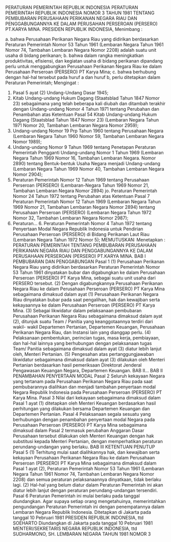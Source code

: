  PERATURAN PEMERINTAH REPUBLIK INDONESIA PERATURAN PEMERINTAH REPUBLIK INDONESIA NOMOR 3 TAHUN 1981 TENTANG PEMBUBARAN PERUSAHAAN PERIKANAN NEGARA RIAU DAN PENGGABUNGANNYA KE DALAM PERUSAHAN PERSEROAN (PERSERO) PT.KARYA MINA. PRESIDEN REPUBLIK INDONESIA,
Menimbang :

a. bahwa Perusahaan Perikanan Negara Riau yang didirikan berdasarkan Peraturan Pemerintah Nomor 53 Tahun 1961 (Lembaran Negara Tahun 1961 Nomor 74, Tambahan Lembaran Negara Nomor 2208) adalah suatu unit usaha di bidang perikanan;
b. bahwa dalam rangka meningkatkan produktivitas, efisiensi, dan kegiatan usaha di bidang perikanan dipandang perlu untuk menggabungkan Perusahaan Perikanan Negara Riau ke dalam Perusahaan Perseroan (PERSERO) PT Karya Mina;
c. bahwa berhubung dengan hal-hal tersebut pada huruf a dan huruf b, perlu ditetapkan dalam Peraturan Pemerintah;
Mengingat :

1. Pasal 5 ayat (2) Undang-Undang Dasar 1945;
2. Kitab Undang-undang Hukum Dagang (Staatsblad Tahun 1847 Nomor 23) sebagaimana yang telah beberapa kali diubah dan ditambah terakhir dengan Undang-undang Nomor 4 Tahun 1971 tentang Perubahan dan Penambahan atas Ketentuan Pasal 54 Kitab Undang-undang Hukum Dagang (Staatsblad Tahun 1847 Nomor 23) (Lembaran Negara Tahun 1971 Nomor 20, Tambahan Lembaran Negara Nomor 2959);
3. Undang-undang Nomor 19 Prp Tahun 1960 tentang Perusahaan Negara (Lembaran Negara Tahun 1960 Nomor 59, Tambahan Lembaran Negara Nomor 1989);
4. Undang-undang Nomor 9 Tahun 1969 tentang Penetapan Peraturan Pemerintah Pengganti Undang-undang Nomor 1 Tahun 1969 (Lembaran Negara Tahun 1969 Nomor 16, Tambahan Lembaran Negara. Nomor 2890) tentang Bentuk-bentuk Usaha Negara menjadi Undang-undang (Lembaran Negara Tahun 1969 Nomor 40, Tambahan Lembaran Negara Nomor 2904);
5. Peraturan Pemerintah Nomor 12 Tahun 1969 tentang Perusahaan Perseroan (PERSERO) (Lembaran-Negara Tahun 1969 Nomor 21, Tambahan Lembaran Negara Nomor 2894) jo. Peraturan Pemerintah Nomor 24 Tahun 1972 tentang Perubahan atas Ketentuan Pasal 7 Peraturan Pemerintah Nomor 12 Tahun 1969 (Lembaran Negara Tahun 1969 Nomor 21, Tambahan Lembaran Negara Nomor 2894) tentang Perusahaan Perseroan (PERSERO) (Lembaran Negara Tahun 1972 Nomor 32, Tambahan Lembaran Negara Nomor 2987);
6. Peraturan… 6. Peraturan Pemerintah Nomor 4 Tahun 1972 tentang Penyertaan Modal Negara Republik Indonesia untuk Pendirian Perusahaan Perseroan (PERSERO) di Bidang Perikanan Laut Riau (Lembaran Negara Tahun 1972 Nomor 5);
MEMUTUSKAN:
 Menetapkan : PERATURAN PEMERINTAH TENTANG PEMBUBARAN PERUSAHAAN PERIKANAN NEGARA RIAU DAN PENGGABUNGANNYA KE DALAM PERUSAHAAN PERSEROAN (PERSERO) PT.KARYA MINA.
BAB I PEMBUBARAN DAN PENGGABUNGAN
Pasal 1
(1) Perusahaan Perikanan Negara Riau yang didirikan berdasarkan Peraturan Pemerintah Nomor 53 Tahun 1961 dinyatakan bubar dan digabungkan ke dalam Perusahaan Perseroan (PERSERO) PT Karya Mina, sebagai suatu unit usaha dari PERSERO tersebut.
(2) Dengan digabungkannya Perusahaan Perikanan Negara Riau ke dalam Perusahaan Perseroan (PERSERO) PT Karya Mina sebagaimana dimaksud dalam ayat (1) Perusahaan Perikanan Negara Riau dinyatakan bubar pada saat pengalihan, hak dan kewajiban serta kekayaannya ke dalam Perusahaan Perseroan (PERSERO) PT Karya Mina.
(3) Sebagai likwidatur dalam pelaksanaan pembubaran Perusahaan Perikanan Negara Riau sebagaimana dimaksud dalam ayat (2), ditunjuk suatu Team / Panitia yang keanggotaannya terdiri dari wakil- wakil Departemen Pertanian, Departemen Keuangan, Perusahaan Perikanan Negara Riau, dan Instansi lain yang dianggap perlu.
(4) Pelaksanaan pembentukan, perincian tugas, masa kerja, pembiayaan, dan hal-hal lainnya yang berhubungan dengan pelaksanaan tugas Team/ Panitia sebagaimana dimaksud dalam ayat (3) diatur lebih lanjut oleh, Menteri Pertanian.
(5) Pengesahan atas pertanggungjawaban likwidatur sebagaimana dimaksud dalam ayat (3) dilakukan oleh Menteri Pertanian berdasarkan hasil pemeriksaan Direktorat Jenderal Pengawasan Keuangan Negara, Departemen Keuangan. BAB II…
BAB II PENAMBAHAN PENYERTAAN MODAL
Pasal 2
Seluruh kekayaan Negara yang tertanam pada Perusahaan Perikanan Negara Riau pada saat pembubarannya dialihkan dan menjadi tambahan penyertaan modal Negara Republik Indonesia pada Perusahaan Perseroan (PERSERO) PT Karya Mina.
Pasal 3
Nilai dari kekayaan sebagaimana dimaksud dalam Pasal 1 ayat (1) ditetapkan oleh Menteri Keuangan berdasarkan hasil perhitungan yang dilakukan bersama Departemen Keuangan dan Departemen Pertanian.
Pasal 4
Pelaksanaan segala sesuatu yang berhubungan dengan penambahan penyertaan modal Negara pada Perusahaan Perseroan (PERSERO) PT Karya Mina sebagaimana dimaksud dalam Pasal 2 termasuk perubahan Anggaran Dasar Perusahaan tersebut dilakukan oleh Menteri Keuangan dengan hak substitusi kepada Menteri Pertanian, dengan memperhatikan peraturan perundang-undangan yang berlaku.
BAB III KETENTUAN PENUTUP
Pasal 5
(1) Terhitung mulai saat dialihkannya hak, dan kewajiban serta kekayaan Perusahaan Perikanan Negara Riau ke dalam Perusahaan Perseroan (PERSERO) PT Karya Mina sebagaimana dimaksud dalam Pasal 1 ayat (2), Peraturan Pemerintah Nomor 53 Tahun 1961 (Lembaran Negara Tahun 1961 Nomor 74, Tambahan Lembaran Negara Nomor 2208) dan semua peraturan pelaksanaannya dinyatkaan, tidak berlaku lagi.
(2) Hal-hal yang belum diatur dalam Peraturan Pemerintah ini akan diatur lebih lanjut dengan peraturan perundang-undangan tersendiri.
Pasal 6
Peraturan Pemerintah ini mulai berlaku pada tanggal diundangkan. Agar supaya setiap orang mengetahuinya, memerintahkan pengundangan Peraturan Pemerintah ini dengan penempatannya dalam Lembaran Negara Republik Indonesia. Ditetapkan di Jakarta pada tanggal 10 Pebruari 1981 PRESIDEN REPUBLIK INDONESIA, ttd SOEHARTO Diundangkan di Jakarta pada tanggal 10 Pebruari 1981 MENTERI/SEKRETARIS NEGARA REPUBLIK INDONESIA, ttd SUDHARMONO, SH. LEMBARAN NEGARA TAHUN 1981 NOMOR 3